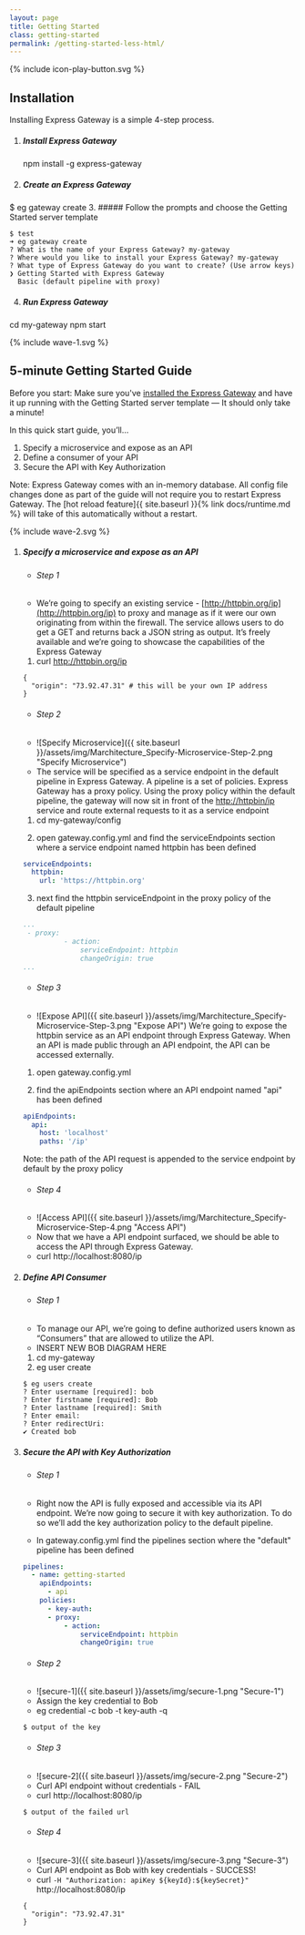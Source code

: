 ```yaml
---
layout: page
title: Getting Started
class: getting-started
permalink: /getting-started-less-html/
---
```

<section class="screencast-feature">
  <div class="video-border moveback">
  </div>
  <div class="video-container">
  </div>
  {% include icon-play-button.svg %}
</section>

<article class="getting-started-wrapper">
<section class="page-section-normal shape-style flex-column pseudo-wrapper" markdown="1">

## Installation

Installing Express Gateway is a simple 4-step process.

1. ##### Install Express Gateway
    <span class="codeHighlight">npm install -g express-gateway</span>
2. ##### Create an Express Gateway
  <span class="codeHighlight"> $ eg gateway create</span>
3. ##### Follow the prompts and choose the Getting Started server template
```shell
$ test
➜ eg gateway create
? What is the name of your Express Gateway? my-gateway
? Where would you like to install your Express Gateway? my-gateway
? What type of Express Gateway do you want to create? (Use arrow keys)
❯ Getting Started with Express Gateway
  Basic (default pipeline with proxy)
```
4. ##### Run Express Gateway
  <span class="codeHighlight">cd my-gateway</span>
  <span class="codeHighlight">npm start</span>


</section>
<div class="svg-fix">{% include wave-1.svg %}</div>
<section class="page-section-blue flex-column pseudo-wrapper quickstart" markdown="1">

## 5-minute Getting Started Guide

Before you start: Make sure you've [installed the Express Gateway](#installation) and have it up running with the Getting Started server template — It should only take a minute!

In this quick start guide, you’ll...

1. Specify a microservice and expose as an API
2. Define a consumer of your API
3. Secure the API with Key Authorization

Note: Express Gateway comes with an in-memory database.  All config file changes done as part of the guide will not require you to restart Express Gateway.  The [hot reload feature]{{ site.baseurl }}{% link docs/runtime.md %} will take of this automatically without a restart.
</section>
<div class="svg-fix">{% include wave-2.svg %}</div>

<section class="page-section-normal shape-style shape-style-large flex-column pseudo-wrapper" markdown="1">

1. ##### Specify a microservice and expose as an API
    - ###### Step 1
    - We’re going to specify an existing service - [http://httpbin.org/ip](http://httpbin.org/ip) to proxy and manage as if it were our own originating from within the firewall. The service allows users to do get a GET and returns back a JSON string as output. It’s freely available and we’re going to showcase the capabilities of the Express Gateway

    1. <span class="codeHighlight">curl http://httpbin.org/ip</span>
    ```shell
    {
      "origin": "73.92.47.31" # this will be your own IP address
    }
    ```

    - ###### Step 2
    - ![Specify Microservice]({{ site.baseurl }}/assets/img/Marchitecture_Specify-Microservice-Step-2.png "Specify Microservice")
    - The service will be specified as a service endpoint in the default pipeline in Express Gateway.  A pipeline is a set of policies.  Express Gateway has a proxy policy.  Using the proxy policy within the default pipeline, the gateway will now sit in front of the [http://httpbin/ip](http://httpbin/ip) service and route external requests to it as a service endpoint
    1. <span class="codeHighlight">cd my-gateway/config</span>
    2. <p>open <span class="codeHighlight">gateway.config.yml</span> and find the <span class="codeHighlight"> serviceEndpoints</span> section where a service endpoint named <span class="codeHighlight">httpbin</span> has been defined</p>
    ```yaml
    serviceEndpoints:
      httpbin:
        url: 'https://httpbin.org'
    ```
    3. <p>next find the <span class="codeHighlight">httpbin serviceEndpoint</span> in the <span class="codeHighlight">proxy</span> policy of the <span class="codeHighlight">default</span> pipeline</p>

    ```yaml
    ...
     - proxy:
              - action:
                  serviceEndpoint: httpbin
                  changeOrigin: true
    ...
    ```

    -  ###### Step 3
    - ![Expose API]({{ site.baseurl }}/assets/img/Marchitecture_Specify-Microservice-Step-3.png "Expose API")
    We’re going to expose the httpbin service as an API endpoint through Express Gateway. When an API is made public through an API endpoint, the API can be accessed externally.
    1. <p>open <span class="codeHighlight">gateway.config.yml</span></p>
    2. <p>find the <span class="codeHighlight"> apiEndpoints</span> section where an API endpoint named "api" has been defined</p>
    ```yaml
    apiEndpoints:
      api:
        host: 'localhost'
        paths: '/ip'
    ```
    Note: the path of the API request is appended to the service endpoint by default by the proxy policy

    - ###### Step 4
    - ![Access API]({{ site.baseurl }}/assets/img/Marchitecture_Specify-Microservice-Step-4.png "Access API")
    - Now that we have a API endpoint surfaced, we should be able to access the API through Express Gateway.
    - <span class="codeHighlight">curl http://localhost:8080/ip</span>

2. ##### Define API Consumer
    - ###### Step 1
    - To manage our API, we’re going to define authorized users known as “Consumers” that are allowed to utilize the API.
    - INSERT NEW BOB DIAGRAM HERE
    1. <span class="codeHighlight">cd my-gateway</span>
    2. <span class="codeHighlight">eg user create</span>
    ```shell
    $ eg users create
    ? Enter username [required]: bob
    ? Enter firstname [required]: Bob
    ? Enter lastname [required]: Smith
    ? Enter email:
    ? Enter redirectUri:
    ✔ Created bob
    ```

3. ##### Secure the API with Key Authorization
    - ###### Step 1
    - Right now the API is fully exposed and accessible via its API endpoint. We’re now going to secure it with key authorization. To do so we’ll add the key authorization policy to the default pipeline.
    - <p>In <span class="codeHighlight">gateway.config.yml</span> find the <span class="codeHighlight"> pipelines</span> section where the "default" pipeline  has been defined</p>

    ```yaml
    pipelines:
      - name: getting-started
        apiEndpoints:
          - api
        policies:
          - key-auth:
          - proxy:
              - action:
                  serviceEndpoint: httpbin
                  changeOrigin: true
    ```
    - ###### Step 2
    - ![secure-1]({{ site.baseurl }}/assets/img/secure-1.png "Secure-1")
    - Assign the key credential to Bob
    - <span class="codeHighlight">eg credential -c bob -t key-auth -q</span>

    ```shell
    $ output of the key
    ```
    - ###### Step 3
    - ![secure-2]({{ site.baseurl }}/assets/img/secure-2.png "Secure-2")
    - Curl API endpoint without credentials - FAIL
    - <span class="codeHighlight">curl http://localhost:8080/ip</span>

    ```shell
    $ output of the failed url
    ```
    - ###### Step 4
    -   ![secure-3]({{ site.baseurl }}/assets/img/secure-3.png "Secure-3")
    - Curl API endpoint as Bob with key credentials - SUCCESS!
    - <span class="codeHighlight">curl `-H "Authorization: apiKey ${keyId}:${keySecret}"` http://localhost:8080/ip</span>
    ```shell
    {
      "origin": "73.92.47.31"
    }
    ```

</section>
</article>
